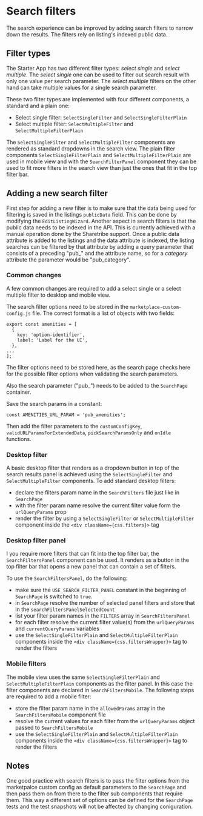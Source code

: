 # Search filters

The search experience can be improved by adding search filters to narrow down the results. The
filters rely on listing's indexed public data.

## Filter types

The Starter App has two different filter types: _select single_ and _select multiple_. The _select
single_ one can be used to filter out search result with only one value per search parameter. The
_select multiple_ filters on the other hand can take multiple values for a single search parameter.

These two filter types are implemented with four different components, a standard and a plain one:

 - Select single filter: `SelectSingleFilter` and `SelectSingleFilterPlain`
 - Select multiple filter: `SelectMultipleFilter` and `SelectMultipleFilterPlain`

The `SelectSingleFilter` and `SelectMultipleFilter` components are rendered as standard dropdowns in
the search view. The plain filter components `SelectSingleFilterPlain` and
`SelectMultipleFilterPlain` are used in mobile view and with the `SearchFilterPanel` component they
can be used to fit more filters in the search view than just the ones that fit in the top filter
bar.

## Adding a new search filter

First step for adding a new filter is to make sure that the data being used for filtering is saved
in the listings `publicData` field. This can be done by modifying the `EditListingWizard`. Another
aspect in search filters is that the public data needs to be indexed in the API. This is currently
achieved with a manual operation done by the Sharetribe support. Once a public data attribute is
added to the listings and the data attribute is indexed, the listing searches can be filtered by
that attribute by adding a query parameter that consists of a preceding "pub\_" and the attribute
name, so for a _category_ attribute the parameter would be "pub_category".

### Common changes

A few common changes are required to add a select single or a select multiple filter to desktop and
mobile view.

The search filter options need to be stored in the `marketplace-custom-config.js` file. The correct
format is a list of objects with two fields:

```
export const amenities = [
  {
    key: 'option-identifier',
    label: 'Label for the UI',
  },
...
];
```

The filter options need to be stored here, as the search page checks here for the possible filter
options when validating the search parameters.

Also the search parameter ("pub\_<public-data-field-name>") needs to be added to the `SearchPage` container.

Save the search params in a constant:

```
const AMENITIES_URL_PARAM = 'pub_amenities';
```

Then add the filter parameters to the `customConfigKey`, `validURLParamsForExtendedData`,
`pickSearchParamsOnly` and `onIdle` functions.

### Desktop filter

A basic desktop filter that renders as a dropdown button in top of the search results panel is
achieved using the `SelectSingleFilter` and `SelectMultipleFilter` components. To add standard
desktop filters:

 - declare the filters param name in the `SearchFilters` file just like in `SearchPage`
 - with the filter param name resolve the current filter value form the `urlQueryParams` prop
 - render the filter by using a `SelectSingleFilter` or `SelectMultipleFilter` component inside the
   `<div className={css.filters}>` tag

### Desktop filter panel

I you require more filters that can fit into the top filter bar, the `SearchFiltersPanel` component
can be used. It renders as a button in the top filter bar that opens a new panel that can contain a
set of filters.

To use the `SearchFiltersPanel`, do the following:

 - make sure the `USE_SEARCH_FILTER_PANEL` constant in the beginning of `SearchPage` is switched to
   `true`.
 - in `SearchPage` resolve the number of selected panel filters and store that in the
   `searchFiltersPanelSelectedCount`
 - list your filter param names in the `FILTERS` array in `SearchFiltersPanel`
 - for each filter resolve the current filter value(s) from the `urlQueryParams` and
   `currentQueryParams` variables
 - use the `SelectSingleFilterPlain` and `SelectMultipleFilterPlain` components inside the `<div
   className={css.filtersWrapper}>` tag to render the filters

### Mobile filters

The mobile view uses the same `SelectSingleFilterPlain` and `SelectMultipleFilterPlain` components
as the filter panel. In this case the filter components are declared in `SearchFiltersMobile`. The
following steps are required to add a mobile filter:

 - store the filter param name in the `allowedParams` array in the `SearchFiltersMobile` component
   file
 - resolve the current values for each filter from the `urlQueryParams` object passed to
   `SearchFiltersMobile`
 - use the `SelectSingleFilterPlain` and `SelectMultipleFilterPlain` components inside the `<div
   className={css.filtersWrapper}>` tag to render the filters

## Notes

One good practice with search filters is to pass the filter options from the marketpalce custom
config as default parameters to the `SearchPage` and then pass them on from there to the filter sub
components that require them. This way a different set of options can be defined for the
`SearchPage` tests and the test snapshots will not be affected by changing coniguration.
